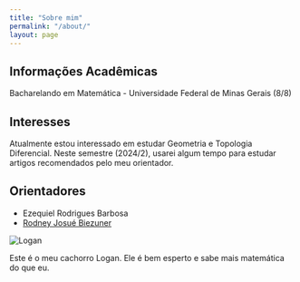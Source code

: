 ```yaml
---
title: "Sobre mim"
permalink: "/about/"
layout: page
---
```


## Informações Acadêmicas

Bacharelando em Matemática - Universidade Federal de Minas Gerais (8/8)

## Interesses

Atualmente estou interessado em estudar Geometria e Topologia Diferencial. Neste semestre (2024/2), usarei algum tempo para estudar artigos recomendados pelo meu orientador.

## Orientadores

- Ezequiel Rodrigues Barbosa
- [Rodney Josué Biezuner](http://150.164.25.15/~rodney/)

![Logan](https://github.com/SubGui/subgui.github.io/blob/master/images/Lugarino.png?raw=true)

Este é o meu cachorro Logan. Ele é bem esperto e sabe mais matemática do que eu.
